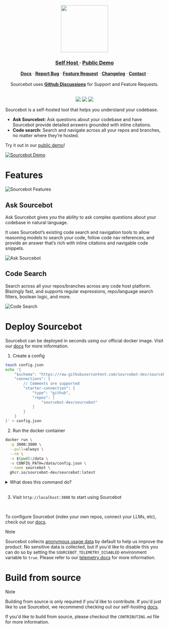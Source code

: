 
<div align="center">
<picture>
  <source media="(prefers-color-scheme: dark)" srcset=".github/images/logo_dark.png">
  <img height="150" src=".github/images/logo_light.png">
</picture>
</div>
<div align="center">
   <div>
      <h3>
         <a href="https://docs.sourcebot.dev/self-hosting/overview">
            <strong>Self Host</strong>
         </a> · 
         <a href="https://demo.sourcebot.dev">
            <strong>Public Demo</strong>
         </a>
      </h3>
   </div>

   <div>
      <a href="https://docs.sourcebot.dev/"><strong>Docs</strong></a> ·
      <a href="https://github.com/sourcebot-dev/sourcebot/issues"><strong>Report Bug</strong></a> ·
      <a href="https://github.com/sourcebot-dev/sourcebot/discussions/categories/ideas"><strong>Feature Request</strong></a> ·
      <a href="https://www.sourcebot.dev/changelog"><strong>Changelog</strong></a> ·
      <a href="https://www.sourcebot.dev/contact"><strong>Contact</strong></a> ·
   </div>
   <br/>
   <span>Sourcebot uses <a href="https://github.com/sourcebot-dev/sourcebot/discussions"><strong>Github Discussions</strong></a>  for Support and Feature Requests.</span>
   <br/>
   <br/>
   <div>
   </div>
</div>
<p align="center">
  <a href="mailto:team@sourcebot.dev"><img src="https://img.shields.io/badge/Email%20Us-brightgreen" /></a>
  <a href="https://github.com/sourcebot-dev/sourcebot/actions/workflows/ghcr-publish.yml"><img src="https://img.shields.io/github/actions/workflow/status/sourcebot-dev/sourcebot/ghcr-publish.yml"/><a>
  <a href="https://github.com/sourcebot-dev/sourcebot/stargazers"><img src="https://img.shields.io/github/stars/sourcebot-dev/sourcebot" /></a>
</p>
<p align="center">
</p>

Sourcebot is a self-hosted tool that helps you understand your codebase. 

- **Ask Sourcebot:** Ask questions about your codebase and have Sourcebot provide detailed answers grounded with inline citations.
- **Code search:** Search and navigate across all your repos and branches, no matter where they’re hosted.

Try it out in our [public demo](https://demo.sourcebot.dev)!

[![Sourcebot Demo](https://github.com/user-attachments/assets/147f53ad-5912-4c76-a5d8-371d480fff24)](https://github.com/user-attachments/assets/286ad97a-a543-4eef-a2f1-4fa31bea1b32)


# Features
![Sourcebot Features](https://github.com/user-attachments/assets/3aed7348-7aeb-4af3-89da-b617c3db2e02)

## Ask Sourcebot
Ask Sourcebot gives you the ability to ask complex questions about your codebase in natural language.

It uses Sourcebot’s existing code search and navigation tools to allow reasoning models to search your code, follow code nav references, and provide an answer that’s rich with inline citations and navigable code snippets.

![Ask Sourcebot](https://github.com/user-attachments/assets/78b70d45-6970-42b0-bd95-d57024d40c34)

## Code Search
Search across all your repos/branches across any code host platform. Blazingly fast, and supports regular expressions, repo/language search filters, boolean logic, and more.

![Code Search](https://github.com/user-attachments/assets/041e4eff-fdc0-4611-94ef-456265fe772e)

# Deploy Sourcebot

Sourcebot can be deployed in seconds using our official docker image. Visit our [docs](https://docs.sourcebot.dev/docs/deployment-guide) for more information.

1. Create a config
```sh
touch config.json
echo '{
    "$schema": "https://raw.githubusercontent.com/sourcebot-dev/sourcebot/main/schemas/v3/index.json",
    "connections": {
        // Comments are supported
        "starter-connection": {
            "type": "github",
            "repos": [
                "sourcebot-dev/sourcebot"
            ]
        }
    }
}' > config.json
```

2. Run the docker container
```sh
docker run \
  -p 3000:3000 \
  --pull=always \
  --rm \
  -v $(pwd):/data \
  -e CONFIG_PATH=/data/config.json \
  --name sourcebot \
  ghcr.io/sourcebot-dev/sourcebot:latest
```
<details>
<summary>What does this command do?</summary>

- Pull and run the Sourcebot docker image from [ghcr.io/sourcebot-dev/sourcebot:latest](https://github.com/sourcebot-dev/sourcebot/pkgs/container/sourcebot).
- Mount the current directory (`-v $(pwd):/data`) to allow Sourcebot to persist the `.sourcebot` cache.
- Clones sourcebot at `HEAD` into `.sourcebot/github/sourcebot-dev/sourcebot`.
- Indexes sourcebot into a .zoekt index file in `.sourcebot/index/`.
- Map port 3000 between your machine and the docker image.
- Starts the web server on port 3000.
</details>
</br>

3. Visit `http://localhost:3000` to start using Sourcebot
</br>

To configure Sourcebot (index your own repos, connect your LLMs, etc), check out our [docs](https://docs.sourcebot.dev/docs/configuration/config-file).

> [!NOTE]
> Sourcebot collects <a href="https://demo.sourcebot.dev/~/search?query=captureEvent%5C(%20repo%3Asourcebot">anonymous usage data</a> by default to help us improve the product. No sensitive data is collected, but if you'd like to disable this you can do so by setting the `SOURCEBOT_TELEMETRY_DISABLED` environment
> variable to `true`. Please refer to our [telemetry docs](https://docs.sourcebot.dev/self-hosting/overview#telemetry) for more information.

# Build from source
>[!NOTE]
> Building from source is only required if you'd like to contribute. If you'd just like to use Sourcebot, we recommend checking out our self-hosting [docs](https://docs.sourcebot.dev/self-hosting/overview).

If you'd like to build from source, please checkout the `CONTRIBUTING.md` file for more information.

